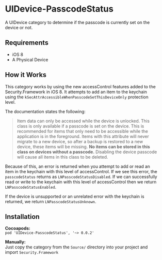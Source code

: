 UIDevice-PasscodeStatus
=======================

A UIDevice category to determine if the passcode is currently set on the device or not.

Requirements
--
 - iOS 8
 - A Physical Device
 
How it Works
--
This category works by using the new accessControl features added to the Security.Framework in iOS 8.
It attempts to add an item to the keychain using the `kSecAttrAccessibleWhenPasscodeSetThisDeviceOnly` protection level.  

The documentation states the following:

> Item data can only be accessed while the device is unlocked. This class is only 
         available if a passcode is set on the device. This is recommended for
         items that only need to be accessible while the application is in the
         foreground. Items with this attribute will never migrate to a new 
         device, so after a backup is restored to a new device, these items 
         will be missing. **No items can be stored in this class on devices 
         without a passcode.** Disabling the device passcode will cause all 
         items in this class to be deleted.
         
Because of this, an error is returned when you attempt to add or read an item in the keychain with this level of accessControl. If we see this error, the `passcodeStatus` returns as `LNPasscodeStatusDisabled`.
If we can successfully read or write to the keychain with this level of accessControl then we return `LNPasscodeStatusEnabled`.

If the device is unsupported or an unrelated error with the keychain is returned, we return `LNPasscodeStatusUnknown`.

Installation
-
**Cocoapods:**  
 `pod 'UIDevice-PasscodeStatus', '~> 0.0.2'`

**Manually:**  
 Just copy the category from the `Source/` directory into your project and import `Security.Framework`
